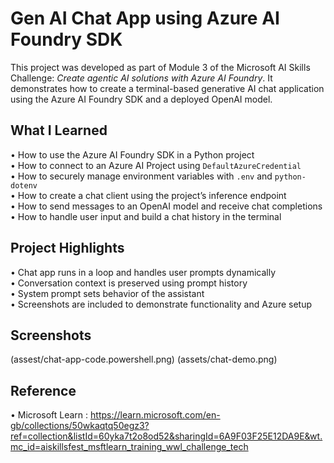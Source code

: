 # Gen AI Chat App using Azure AI Foundry SDK
This project was developed as part of Module 3 of the Microsoft AI Skills Challenge: *Create agentic AI solutions with Azure AI Foundry*.
It demonstrates how to create a terminal-based generative AI chat application using the Azure AI Foundry SDK and a deployed OpenAI model.

## What I Learned
• How to use the Azure AI Foundry SDK in a Python project  
• How to connect to an Azure AI Project using `DefaultAzureCredential`  
• How to securely manage environment variables with `.env` and `python-dotenv`  
• How to create a chat client using the project’s inference endpoint  
• How to send messages to an OpenAI model and receive chat completions  
• How to handle user input and build a chat history in the terminal  

## Project Highlights
• Chat app runs in a loop and handles user prompts dynamically  
• Conversation context is preserved using prompt history  
• System prompt sets behavior of the assistant  
• Screenshots are included to demonstrate functionality and Azure setup  

## Screenshots
(assest/chat-app-code.powershell.png)
(assets/chat-demo.png) 

## Reference
• Microsoft Learn : https://learn.microsoft.com/en-gb/collections/50wkaqtq50egz3?ref=collection&listId=60yka7t2o8od52&sharingId=6A9F03F25E12DA9E&wt.mc_id=aiskillsfest_msftlearn_training_wwl_challenge_tech
